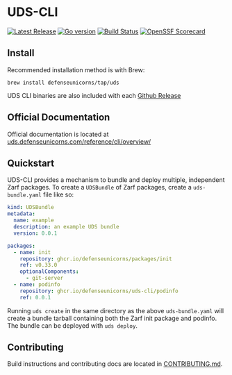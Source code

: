 # UDS-CLI

[![Latest Release](https://img.shields.io/github/v/release/defenseunicorns/uds-cli)](https://github.com/defenseunicorns/uds-cli/releases)
[![Go version](https://img.shields.io/github/go-mod/go-version/defenseunicorns/uds-cli?filename=go.mod)](https://go.dev/)
[![Build Status](https://img.shields.io/github/actions/workflow/status/defenseunicorns/uds-cli/release.yaml)](https://github.com/defenseunicorns/uds-cli/actions/workflows/release.yaml)
[![OpenSSF Scorecard](https://api.securityscorecards.dev/projects/github.com/defenseunicorns/uds-cli/badge)](https://api.securityscorecards.dev/projects/github.com/defenseunicorns/uds-cli)

## Install
Recommended installation method is with Brew:
```
brew install defenseunicorns/tap/uds
```
UDS CLI binaries are also included with each [Github Release](https://github.com/defenseunicorns/uds-cli/releases)

## Official Documentation
Official documentation is located at [uds.defenseunicorns.com/reference/cli/overview/](https://uds.defenseunicorns.com/reference/cli/overview/)

## Quickstart
UDS-CLI provides a mechanism to bundle and deploy multiple, independent Zarf packages. To create a `UDSBundle` of Zarf packages, create a `uds-bundle.yaml` file like so:

```yaml
kind: UDSBundle
metadata:
  name: example
  description: an example UDS bundle
  version: 0.0.1

packages:
  - name: init
    repository: ghcr.io/defenseunicorns/packages/init
    ref: v0.33.0
    optionalComponents:
      - git-server
  - name: podinfo
    repository: ghcr.io/defenseunicorns/uds-cli/podinfo
    ref: 0.0.1
```
Running `uds create` in the same directory as the above `uds-bundle.yaml` will create a bundle tarball containing both the Zarf init package and podinfo. The bundle can be deployed with `uds deploy`.

## Contributing
Build instructions and contributing docs are located in [CONTRIBUTING.md](https://github.com/defenseunicorns/uds-cli/blob/main/CONTRIBUTING.md).
